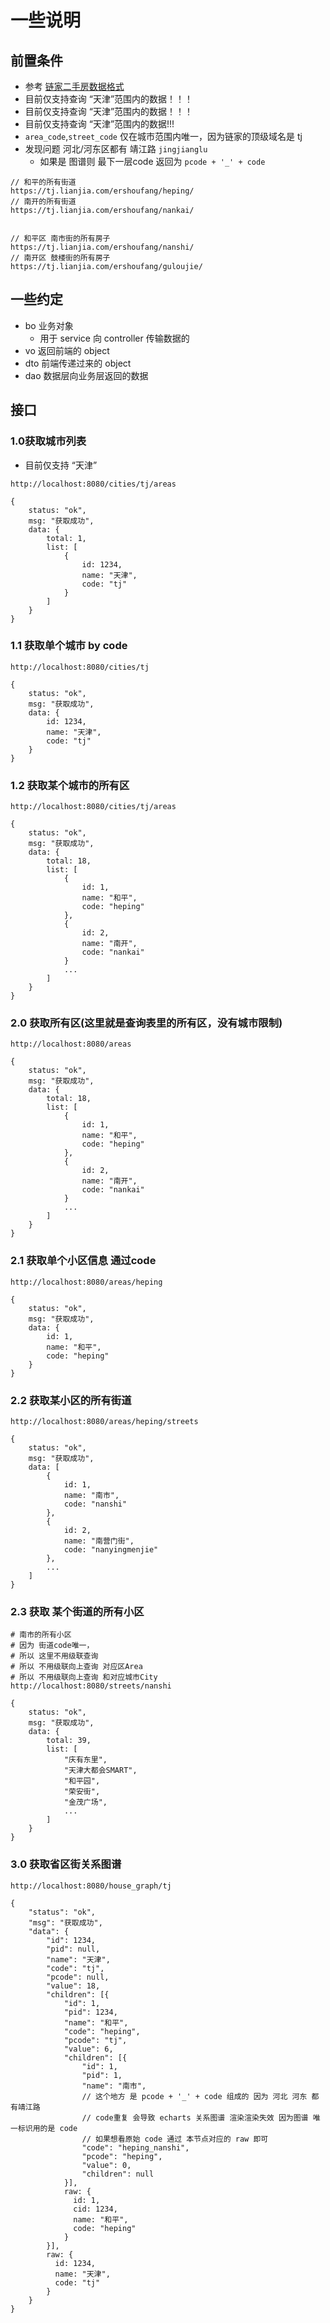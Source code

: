 # 一些说明

## 前置条件

- 参考 [链家二手房数据格式](https://tj.lianjia.com/ershoufang/)
- 目前仅支持查询 “天津”范围内的数据！！！
- 目前仅支持查询 “天津”范围内的数据！！！
- 目前仅支持查询 “天津”范围内的数据!!!
- `area_code`,`street_code` 仅在城市范围内唯一，因为链家的顶级域名是 tj
- 发现问题 河北/河东区都有 靖江路 `jingjianglu`
    - 如果是 图谱则 最下一层code 返回为 `pcode + '_' + code`
  
```
// 和平的所有街道
https://tj.lianjia.com/ershoufang/heping/
// 南开的所有街道
https://tj.lianjia.com/ershoufang/nankai/


// 和平区 南市街的所有房子
https://tj.lianjia.com/ershoufang/nanshi/
// 南开区 鼓楼街的所有房子
https://tj.lianjia.com/ershoufang/guloujie/
```

## 一些约定

- bo 业务对象
  - 用于 service 向 controller 传输数据的
- vo 返回前端的 object
- dto 前端传递过来的 object
- dao 数据层向业务层返回的数据
## 接口

### 1.0获取城市列表

- 目前仅支持 “天津”
```aidl
http://localhost:8080/cities/tj/areas

{
    status: "ok",
    msg: "获取成功",
    data: {
        total: 1,
        list: [
            {
                id: 1234,
                name: "天津",
                code: "tj"
            }
        ]
    }
}
```

### 1.1 获取单个城市 by code
```aidl
http://localhost:8080/cities/tj

{
    status: "ok",
    msg: "获取成功",
    data: {
        id: 1234,
        name: "天津",
        code: "tj"
    }
}
```

### 1.2 获取某个城市的所有区

```
http://localhost:8080/cities/tj/areas

{
    status: "ok",
    msg: "获取成功",
    data: {
        total: 18,
        list: [
            {
                id: 1,
                name: "和平",
                code: "heping"
            },
            {
                id: 2,
                name: "南开",
                code: "nankai"
            }
            ...
        ]
    }
}
```

### 2.0 获取所有区(这里就是查询表里的所有区，没有城市限制)

```aidl
http://localhost:8080/areas

{
    status: "ok",
    msg: "获取成功",
    data: {
        total: 18,
        list: [
            {
                id: 1,
                name: "和平",
                code: "heping"
            },
            {
                id: 2,
                name: "南开",
                code: "nankai"
            }
            ...
        ]
    }
}
```

### 2.1 获取单个小区信息 通过code

```aidl
http://localhost:8080/areas/heping

{
    status: "ok",
    msg: "获取成功",
    data: {
        id: 1,
        name: "和平",
        code: "heping"
    }
}
```

### 2.2 获取某小区的所有街道

```
http://localhost:8080/areas/heping/streets

{
    status: "ok",
    msg: "获取成功",
    data: [
        {
            id: 1,
            name: "南市",
            code: "nanshi"
        },
        {
            id: 2,
            name: "南营门街",
            code: "nanyingmenjie"
        },
        ...
    ]
}
```

### 2.3 获取 某个街道的所有小区

```
# 南市的所有小区  
# 因为 街道code唯一，
# 所以 这里不用级联查询 
# 所以 不用级联向上查询 对应区Area 
# 所以 不用级联向上查询 和对应城市City
http://localhost:8080/streets/nanshi

{
    status: "ok",
    msg: "获取成功",
    data: {
        total: 39,
        list: [
            "庆有东里",
            "天津大都会SMART",
            "和平园",
            "荣安街",
            "金茂广场",
            ...
        ]
    }
}
```

### 3.0 获取省区街关系图谱

```
http://localhost:8080/house_graph/tj

{
	"status": "ok",
	"msg": "获取成功",
	"data": {
		"id": 1234,
		"pid": null,
		"name": "天津",
		"code": "tj",
		"pcode": null,
		"value": 18,
		"children": [{
			"id": 1,
			"pid": 1234,
			"name": "和平",
			"code": "heping",
			"pcode": "tj",
			"value": 6,
			"children": [{
				"id": 1,
				"pid": 1,
				"name": "南市",
				// 这个地方 是 pcode + '_' + code 组成的 因为 河北 河东 都有靖江路 
				// code重复 会导致 echarts 关系图谱 渲染渲染失效 因为图谱 唯一标识用的是 code
				// 如果想看原始 code 通过 本节点对应的 raw 即可
				"code": "heping_nanshi",
				"pcode": "heping",
				"value": 0,
				"children": null
			}],
			raw: {
              id: 1,
              cid: 1234,
              name: "和平",
              code: "heping"
            }
		}],
		raw: {
          id: 1234,
          name: "天津",
          code: "tj"
        }
	}
}
```

